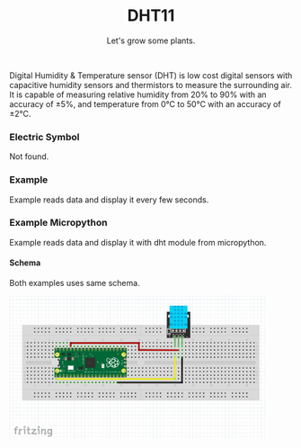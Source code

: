 <div align="center">
  <h1> DHT11 </h1>
  <p> Let's grow some plants. </p>
</div>  
<br/>

Digital Humidity & Temperature sensor (DHT) is low cost digital sensors with capacitive humidity sensors and thermistors to measure the surrounding air. It is capable of measuring relative humidity from 20% to 90% with an accuracy of ±5%, and temperature from 0°C to 50°C with an accuracy of ±2°C.

### Electric Symbol

Not found.

### Example

Example reads data and display it every few seconds.

### Example Micropython

Example reads data and display it with dht module from micropython.

#### Schema

Both examples uses same schema.

<img src="https://github.com/psp515/MicroPico/blob/main/images/dht11/ex_schema.png" alt="schema" height=256/>


